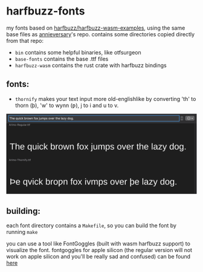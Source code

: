# harfbuzz-fonts

my fonts based on [harfbuzz/harfbuzz-wasm-examples](https://github.com/harfbuzz/harfbuzz-wasm-examples), using the same base files as [annieversary](https://github.com/annieversary/harfbuzz-wasm-fonts)'s repo.
contains some directories copied directly from that repo:

- `bin` contains some helpful binaries, like otfsurgeon
- `base-fonts` contains the base .ttf files
- `harfbuzz-wasm` contains the rust crate with harfbuzz bindings

## fonts:
- `thornify` makes your text input more old-englishlike by converting 'th' to thorn (þ), 'w' to wynn (ƿ), j to i and u to v.

![The sentence "the quick brown fox jumps over the lazy dog" in a regular font and then in the thornify font.](https://raw.githubusercontent.com/violaflora/harfbuzz-fonts/refs/heads/main/thornify/thornify.png?token=GHSAT0AAAAAACU4ZYCWEAJ3YOMDZQPPEHTGZ3WN3RA)

## building:
each font directory contains a `Makefile`, so you can build the font by running `make`

you can use a tool like FontGoggles (built with wasm harfbuzz support) to visualize the font.
fontgoggles for apple silicon (the regular version will not work on apple silicon and you'll be really sad and confused) can be found [here](https://github.com/harfbuzz/harfbuzz-wasm-examples/tree/main/fontgoggles-wasm-m1)
